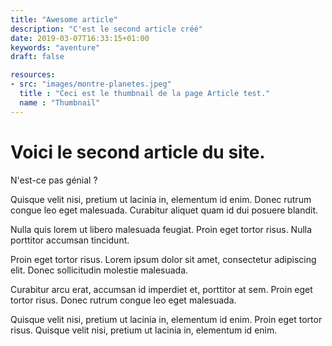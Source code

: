 ```yaml
---
title: "Awesome article"
description: "C'est le second article créé"
date: 2019-03-07T16:33:15+01:00
keywords: "aventure"
draft: false

resources:
- src: "images/montre-planetes.jpeg"
  title : "Ceci est le thumbnail de la page Article test."
  name : "Thumbnail"
---
```


# Voici le second article du site.

N'est-ce pas génial ?

Quisque velit nisi, pretium ut lacinia in, elementum id enim. Donec rutrum congue leo eget malesuada. Curabitur aliquet quam id dui posuere blandit.

Nulla quis lorem ut libero malesuada feugiat. Proin eget tortor risus. Nulla porttitor accumsan tincidunt.

Proin eget tortor risus. Lorem ipsum dolor sit amet, consectetur adipiscing elit. Donec sollicitudin molestie malesuada.

Curabitur arcu erat, accumsan id imperdiet et, porttitor at sem. Proin eget tortor risus. Donec rutrum congue leo eget malesuada.

Quisque velit nisi, pretium ut lacinia in, elementum id enim. Proin eget tortor risus. Quisque velit nisi, pretium ut lacinia in, elementum id enim.